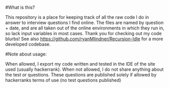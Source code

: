 #What is this?

This repository is a place for keeping track of all the raw code I do in answer to interview
questions I find online. The files are named by question + date, and are all taken out of
the online environments in which they run in, so lack input variables in most cases. Thank you 
for checking out my code blurbs! See also https://github.com/ryanMlindner/Recursion-Idle for
a more developed codebase.

#Note about usage:

When allowed, I export my code written and tested in the IDE of the site used (usually hackerrank).
When not allowed, I do not share anything about the test or questions. These questions are 
published solely if allowed by hackerranks terms of use (no test questions published)